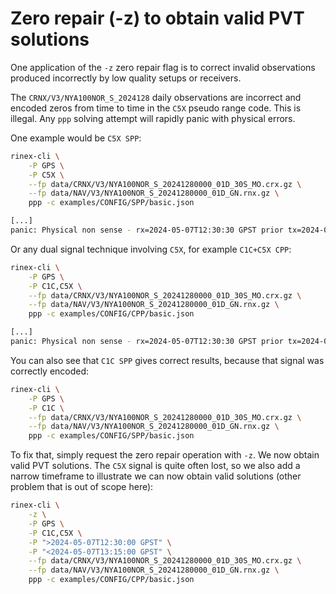 Zero repair (-z) to obtain valid PVT solutions
==============================================

One application of the `-z` zero repair flag is to correct invalid observations
produced incorrectly by low quality setups or receivers.

The `CRNX/V3/NYA100NOR_S_2024128` daily observations are incorrect and encoded
zeros from time to time in the `C5X` pseudo range code. This is illegal. 
Any `ppp` solving attempt will rapidly panic with physical errors.

One example would be `C5X SPP`:

```bash
rinex-cli \
	-P GPS \
	-P C5X \
	--fp data/CRNX/V3/NYA100NOR_S_20241280000_01D_30S_MO.crx.gz \
	--fp data/NAV/V3/NYA100NOR_S_20241280000_01D_GN.rnx.gz \
	ppp -c examples/CONFIG/SPP/basic.json

[...]
panic: Physical non sense - rx=2024-05-07T12:30:30 GPST prior tx=2024-05-07T12:30:30.000123693 GPST
```

Or any dual signal technique involving `C5X`, for example `C1C+C5X CPP`:

```bash
rinex-cli \
	-P GPS \
	-P C1C,C5X \
	--fp data/CRNX/V3/NYA100NOR_S_20241280000_01D_30S_MO.crx.gz \
	--fp data/NAV/V3/NYA100NOR_S_20241280000_01D_GN.rnx.gz \
	ppp -c examples/CONFIG/CPP/basic.json

[...]
panic: Physical non sense - rx=2024-05-07T12:30:30 GPST prior tx=2024-05-07T12:30:30.000171848 GPST
```

You can also see that `C1C SPP` gives correct results, because that signal was correctly encoded:

```bash
rinex-cli \
	-P GPS \
	-P C1C \
	--fp data/CRNX/V3/NYA100NOR_S_20241280000_01D_30S_MO.crx.gz \
	--fp data/NAV/V3/NYA100NOR_S_20241280000_01D_GN.rnx.gz \
	ppp -c examples/CONFIG/SPP/basic.json
```

To fix that, simply request the zero repair operation with `-z`. 
We now obtain valid PVT solutions. The `C5X` signal is quite often lost, so we also add a narrow timeframe
to illustrate we can now obtain valid solutions (other problem that is out of scope here): 

```bash
rinex-cli \
    -z \
	-P GPS \
	-P C1C,C5X \
	-P ">2024-05-07T12:30:00 GPST" \
	-P "<2024-05-07T13:15:00 GPST" \
	--fp data/CRNX/V3/NYA100NOR_S_20241280000_01D_30S_MO.crx.gz \
	--fp data/NAV/V3/NYA100NOR_S_20241280000_01D_GN.rnx.gz \
	ppp -c examples/CONFIG/CPP/basic.json
```

